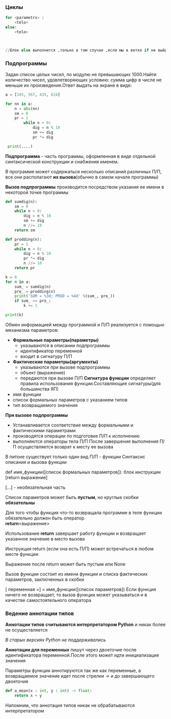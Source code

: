 ### Циклы
```python
for <parametrs> :
	<telo>
else:
	<telo>



//Блок else выполнится ,только в том случае ,если мы в ветке if не выйдем через break
```
### Подпрограммы
Задан список целых чисел, по модулю не превышающих 1000.Найти количество чисел, удовлетворяющих условию: сумма цифр в числе не меньше их произведения.Ответ выдать на экране в виде:
```python
a = [345, 567, 435, 624]

for nn in a:
	n = abs(nn)
	sm = 0
	pr = 1
		while n > 0:
			dig = n % 10
			sm += dig
			pr *= dig

 print(....)
```
**Подпрограмма** - часть программы, оформленная в виде отдельной синтаксической конструкции и снабжения именем.

В программе может содержаться несколько описаний различных П/П, все они располагают **их вызова**(обычно в самом начале программы)

**Вызов подпрограммы** производится посредством указания ее имени в некоторой точке программы
```python
def sumdig(n):
	sm = 0
	while n > 0:
		dig = n % 10
		sm += dig
		n //= 10
	return sm

def prodding(n):
	pr = 1
	while n > 0:
		dig = n % 10
		pr *= dig
		n //= 10
	return pr

k = 0
for n in a:
	sum_ = sumdig(n)
	pro_ = prodding(n)
	print('SUM = %3d; PROD = %4d' %(sum_, pro_))
	if sum_ >= pro_:
		k += 1

print(k)
```
Обмен информацией между программой и П/П реализуется с помощью механизма параметров:
- **Формальные параметры(параметры)**
	- указываются в описании подпрограммы
	- идентификатор переменной
	- входит в сигнатуру П/П
- **Фактические параметры(аргументы)**
	- указываются при вызове подпрограммы 
	- объект (выражение)
	- передаются при вызове П/П
**Сигнатура функции** определяет правила использования функции.Составляющие сигнатуры(для большинства ЯП)
- имя функции
- список формальных параметров с указанием типов
- тип возвращаемого значения

**При вызове подпрограммы**
- Устанавливается соответствие между формальными и фактическими параметрами
- производятся операции по подготовке  П/П к исполнению
- выполняются операторы тела П/П
После завершения выполнения П/П осуществляется возврат к месту ее вызова

В питоне существует только один вид П/П - функции
Синтаксис описания и вызова функции

 def имя_функции([список формальных параметров]):
	 блок инструкции
	 [return выражение]

[...] -  необязательная часть

Список параметров может быть **пустым**, но круглые скобки **обязательны**

Для того чтобы функция что-то возвращала программе в теле функции обязательно должен быть оператор  
**return**<выражение>

Использование  **return**  завершает работу функции и возвращает указанное значение в меcто вызова

Инструкция  return (если она есть П/П) может встречаться в любом месте функции

Выражение после return может быть пустым или None

Вызов функции состоит из имени функции и списка фактических параметров, заключенных в скобки

[ переменная =] = имя_функции([список параметров])
Если функция ничего не возвращает, то вызов функции может указываться и в качестве самостоятельного оператора

### Ведение аннотации типов

**Аннотации типов считываются интерпретатором  Python** и никак более не осуществляется

*В старых версиях Python не поддерживались*

**Аннотации для переменных** пишут через двоеточие после идентификатора переменной.После этого может идти инициализация значения

Параметры функции аннотируются так же как переменные, а возвращаемое значение идет после стрелки  -> и до завершающего двоеточия
```python
def a_mean(x : int, y : int) -> float:
	return x + y
```

Напомним, что аннотация типов никак не обрабатываются интерпретатором